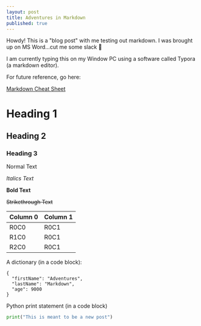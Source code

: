 ```yaml
---
layout: post
title: Adventures in Markdown
published: true
---
```



Howdy! This is a "blog post" with me testing out markdown. I was brought up on MS Word...cut me some slack 🤣

I am currently typing this on my Window PC using a software called Typora (a markdown editor).

For future reference, go here:

[Markdown Cheat Sheet](https://www.markdownguide.org/cheat-sheet/)

# Heading 1 

## Heading 2

### Heading 3

Normal Text

*Italics Text*

**Bold Text**

~~Strikethrough Text~~



| Column 0 | Column 1 |
| --- | ----------- |
| R0C0 | R0C1 |
| R1C0 | R0C1 |
| R2C0 | R0C1 |

A dictionary (in a code block):


```
{
  "firstName": "Adventures",
  "lastName": "Markdown",
  "age": 9000
}
```

Python print statement (in a code block)

```python
print("This is meant to be a new post")
```


